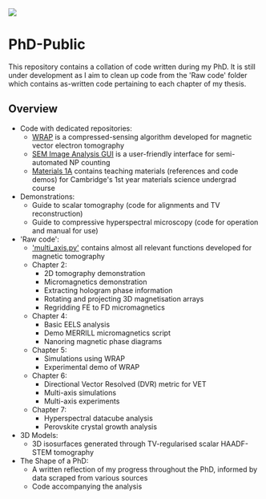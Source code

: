 <a href="https://scholar.google.com/citations?user=081Rl7kAAAAJ&hl=en" alt="Publications">
        <img src="https://img.shields.io/badge/Google%20Scholar-Publications-blue.svg" /></a>
        
# PhD-Public
This repository contains a collation of code written during my PhD. It is still under development as I aim to clean up code from the 'Raw code' folder which contains as-written code pertaining to each chapter of my thesis.

## Overview
- Code with dedicated repositories:
  - [WRAP](https://github.com/grlewis333/WRAP) is a compressed-sensing algorithm developed for magnetic vector electron tomography
  - [SEM Image Analysis GUI](https://github.com/grlewis333/sem-np-counter) is a user-friendly interface for semi-automated NP counting
  - [Materials 1A](https://github.com/Gio-A-Oakes/Materials_IA) contains teaching materials (references and code demos) for Cambridge's 1st year materials science undergrad course
- Demonstrations:
  - Guide to scalar tomography (code for alignments and TV reconstruction)
  - Guide to compressive hyperspectral microscopy (code for operation and manual for use)
- 'Raw code':
  - ['multi_axis.py'](https://github.com/grlewis333/PhD-Public/blob/main/Raw%20code%20from%20different%20chapters/multi_axis.py) contains almost all relevant functions developed for magnetic tomography
  - Chapter 2: 
    - 2D tomography demonstration
    - Micromagnetics demonstration
    - Extracting hologram phase information
    - Rotating and projecting 3D magnetisation arrays
    - Regridding FE to FD micromagnetics
  - Chapter 4:
    - Basic EELS analysis
    - Demo MERRILL micromagnetics script
    - Nanoring magnetic phase diagrams
  - Chapter 5:
    - Simulations using WRAP
    - Experimental demo of WRAP
  - Chapter 6:
    - Directional Vector Resolved (DVR) metric for VET
    - Multi-axis simulations
    - Multi-axis experiments
  - Chapter 7:
    - Hyperspectral datacube analysis
    - Perovskite crystal growth analysis
- 3D Models:
  - 3D isosurfaces generated through TV-regularised scalar HAADF-STEM tomography
- The Shape of a PhD:
  - A written reflection of my progress throughout the PhD, informed by data scraped from various sources
  - Code accompanying the analysis
